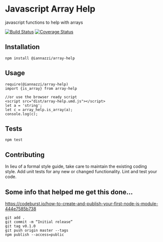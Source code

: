 Javascript Array Help
=========

javascript functions to help with arrays


[![Build Status](https://travis-ci.org/iannazzi/array-help.svg?branch=master)](https://travis-ci.org/iannazzi/array-help) [![Coverage Status](https://coveralls.io/repos/iannazzi/array-help/badge.svg)](https://coveralls.io/r/iannazzi/array-help)

## Installation

  `npm install @iannazzi/array-help`

## Usage
    require(@iannazzi/array-help)
    import {is_array} from array-help
    
    //or use the browser ready script
    <script src="dist/array-help.umd.js"></script>
    let a = 'string';
    let c = array_help.is_array(a);
    console.log(c);

## Tests

  `npm test`

## Contributing

In lieu of a formal style guide, take care to maintain the existing coding style. Add unit tests for any new or changed functionality. Lint and test your code.



## Some info that helped me get this done...

https://codeburst.io/how-to-create-and-publish-your-first-node-js-module-444e7585b738


    git add .
    git commit -m “Initial release”
    git tag v0.1.0
    git push origin master --tags
    npm publish --access=public 
    
    